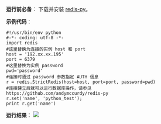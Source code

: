 **运行前必备**：
下载并安装 [redis-py](https://github.com/andymccurdy/redis-py?spm=5176.730001.3.11.WvETSA)。

**示例代码**：
```
#!/usr/bin/env python 
#-*- coding: utf-8 -*- 
import redis 
#这里替换为连接的实例 host 和 port 
host = '192.xx.xx.195' 
port = 6379 
#这里替换为实例 password 
pwd='password' 
#连接时通过 password 参数指定 AUTH 信息 
r = redis.StrictRedis(host=host, port=port, password=pwd) 
#连接建立后就可以进行数据库操作，请参见 https://github.com/andymccurdy/redis-py 
r.set('name', 'python_test'); 
print r.get('name')
```

**运行结果**：
![](https://main.qcloudimg.com/raw/b819ac84617439c8dcb107b0d7f4c641.png)
